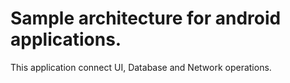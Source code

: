 # Sample architecture for android applications. 

This application connect UI, Database and Network operations.

